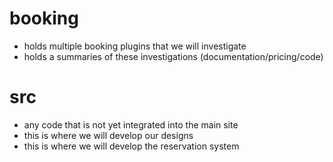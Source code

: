 booking
===
+ holds multiple booking plugins that we will investigate
+ holds a summaries of these investigations (documentation/pricing/code)

src
===
+ any code that is not yet integrated into the main site
+ this is where we will develop our designs
+ this is where we will develop the reservation system